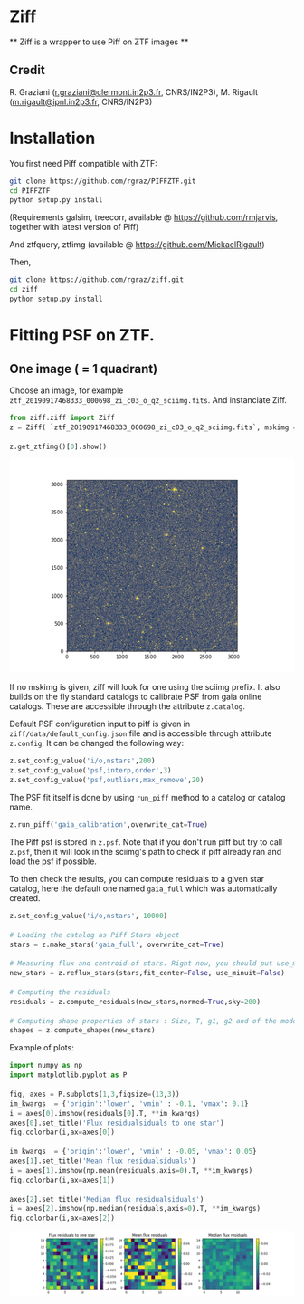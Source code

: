# Ziff


** Ziff is a wrapper to use Piff on ZTF images **

## Credit

R. Graziani (r.graziani@clermont.in2p3.fr, CNRS/IN2P3), M. Rigault (m.rigault@ipnl.in2p3.fr, CNRS/IN2P3)


# Installation

You first need Piff compatible with ZTF:
```bash
git clone https://github.com/rgraz/PIFFZTF.git
cd PIFFZTF
python setup.py install
```

(Requirements galsim, treecorr, available @ https://github.com/rmjarvis, together with latest version of Piff)

And ztfquery, ztfimg  (available @ https://github.com/MickaelRigault)

Then,
```bash
git clone https://github.com/rgraz/ziff.git
cd ziff
python setup.py install
```

# Fitting PSF on ZTF.

## One image ( = 1 quadrant)

Choose an image, for example `ztf_20190917468333_000698_zi_c03_o_q2_sciimg.fits`. And instanciate Ziff.

```python
from ziff.ziff import Ziff
z = Ziff( `ztf_20190917468333_000698_zi_c03_o_q2_sciimg.fits`, mskimg = None )

z.get_ztfimg()[0].show()
```
![](examples/figures/sciimg.png)

If no mskimg is given, ziff will look for one using the sciimg prefix. It also builds on the fly standard catalogs to calibrate PSF from  gaia online catalogs. These are accessible through the attribute `z.catalog`.

Default PSF configuration input to piff is given in `ziff/data/default_config.json` file and is accessible through attribute `z.config`.
It can be changed the following way:
```python
z.set_config_value('i/o,nstars',200)
z.set_config_value('psf,interp,order',3)
z.set_config_value('psf,outliers,max_remove',20)
```

The PSF fit itself is done by using `run_piff` method to a catalog or catalog name.
```python
z.run_piff('gaia_calibration',overwrite_cat=True)
```

The Piff psf is stored in `z.psf`. Note that if you don't run piff but try to call `z.psf`, then it will look in the sciimg's path to check if piff already ran and load the psf if possible.

To then check the results, you can compute residuals to a given star catalog, here the default one named `gaia_full` which was automatically created.

```python
z.set_config_value('i/o,nstars', 10000)

# Loading the catalog as Piff Stars object
stars = z.make_stars('gaia_full', overwrite_cat=True)

# Measuring flux and centroid of stars. Right now, you should put use_minuit = True if fit_center=True
new_stars = z.reflux_stars(stars,fit_center=False, use_minuit=False)

# Computing the residuals 
residuals = z.compute_residuals(new_stars,normed=True,sky=200)

# Computing shape properties of stars : Size, T, g1, g2 and of the modeled stars
shapes = z.compute_shapes(new_stars)

```

Example of plots:

```python
import numpy as np
import matplotlib.pyplot as P

fig, axes = P.subplots(1,3,figsize=(13,3))
im_kwargs  = {'origin':'lower', 'vmin' : -0.1, 'vmax': 0.1}
i = axes[0].imshow(residuals[0].T, **im_kwargs)
axes[0].set_title('Flux residualsiduals to one star')
fig.colorbar(i,ax=axes[0])

im_kwargs  = {'origin':'lower', 'vmin' : -0.05, 'vmax': 0.05}
axes[1].set_title('Mean flux residualsiduals')
i = axes[1].imshow(np.mean(residuals,axis=0).T, **im_kwargs)
fig.colorbar(i,ax=axes[1])

axes[2].set_title('Median flux residualsiduals')
i = axes[2].imshow(np.median(residuals,axis=0).T, **im_kwargs)
fig.colorbar(i,ax=axes[2])
```
![](examples/figures/residuals.png)

